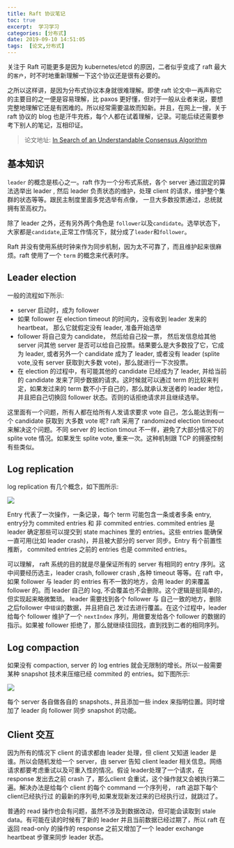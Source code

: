 ```yaml
---
title: Raft 协议笔记
toc: true
excerpt:  学习学习
categories: [分布式]
date: 2019-09-10 14:51:05
tags:  [论文,分布式]
---
```


关注于 Raft 可能更多是因为 kubernetes/etcd 的原因，二者似乎变成了 raft 最大的`客户`，时不时地重新理解一下这个协议还是很有必要的。

之所以这样讲，是因为分布式协议本身就很难理解。即使 raft 论文中一再声称它的主要目的之一便是容易理解，比 paxos 更好懂，但对于一般从业者来说，要想完整地理解它还是有困难的。所以经常需要温故而知新。并且，在网上一搜，关于 raft 协议的 blog 也是汗牛充栋，每个人都在试着理解，记录。可能后续还需要参考下别人的笔记，互相印证。

> 论文地址: [In Search of an Understandable Consensus Algorithm](https://raft.github.io/raft.pdf)

## 基本知识

`leader` 的概念是核心之一。raft 作为一个分布式系统，各个 server 通过固定的算法选举出 leader , 然后 leader 负责状态的维护，处理 client 的请求，维护整个集群的状态等等。跟民主制度里面多党选举有点像， 一旦大多数投票通过，总统就拥有至高权力。



除了 leader 之外，还有另外两个角色是 `follower`以及`candidate`。选举状态下，大家都是`candidate`,正常工作情况下，就分成了`leader`和`follower`。



Raft 并没有使用系统时钟来作为同步机制，因为太不可靠了，而且维护起来很麻烦。raft 使用了一个 `term` 的概念来代表时序。



## Leader election

一般的流程如下所示:

* server 启动时，成为 follower
* 如果 follower 在 election timeout 的时间内，没有收到 leader 发来的 heartbeat， 那么它就假定没有 leader, 准备开始选举
* follower 将自己变为 candidate， 然后给自己投一票， 然后发信息给其他 server 问其他 server 是否可以给自己投票。结果要么是大多数投了它，它成为 leader, 或者另外一个 candidate 成为了 leader, 或者没有 leader (splite vote,没有 server 获取到大多数 vote)，那么就进行一下次投票。
* 在 election 的过程中，有可能其他的 candidate 已经成为了 leader, 并给当前的 candidate 发来了同步数据的请求。这时候就可以通过 term 的比较来判定，如果发过来的 term 数不小于自己的，那么就承认发送者的 leader 地位，并且把自己切换回 follower 状态。否则的话拒绝请求并且继续选举。

这里面有一个问题，所有人都在给所有人发请求要求 vote 自己，怎么能达到有一个 candidate 获取到 大多数 vote 呢? raft 采用了 randomized election timeout 来解决这个问题。不同 server 的 lection timout 不一样，避免了大部分情况下的 splite vote 情况。如果发生 splite vote, 重来一次。这种机制跟 TCP 的拥塞控制有些类似。



## Log replication

log replication 有几个概念，如下图所示:

![](/images/raft/log.png)

Entry 代表了一次操作，一条记录，每个 term 可能包含一条或者多条 entry, entry分为 commited entries 和 非 commited entries.  commited entries 是 leader 确定那些可以提交到 state machines 里的 entries。这些 entries 能确保一直可用(比如 leader crash)，并且被大部分的 server 同步。Entry 有个前置性推断， commited entries 之前的 entries 也是 commited entries。


可以理解， raft 系统的目的就是尽量保证所有的 server 有相同的 entry 序列。这中间要经历选主，leader crash, follower crash ,各种 timeout 等等。在 raft 中，如果 follower 与 leader 的 entries 有不一致的地方，会用 leader 的来覆盖 follower 的。而 leader 自己的 log, 不会覆盖也不会删除。这个逻辑是挺简单的，但实现起来略微繁琐。 leader 需要找到各个 follower 与 自己一致的地方，删除 之后follower 中`错误`的数据，并且把自己 发过去进行覆盖。在这个过程中，leader 给每个 follower 维护了一个 `nextIndex` 序列，用做要发给各个 follower 的数据的指示。如果被 follower 拒绝了，那么就继续往回找，直到找到二者的相同序列。



## Log compaction

如果没有 compaction, server 的 log entries 就会无限制的增长。所以一般需要某种 snapshot 技术来压缩已经 commited 的 entries。如下图所示:

![](/images/raft/compaction.png)



每个 server 各自做各自的 snapshots., 并且添加一些 index 来指明位置。同时增加了 leader 向 follower 同步 snapshot 的功能。



## Client 交互

因为所有的情况下 client 的请求都由 leader 处理，但 client 又知道 leader 是谁。所以会随机发给一个 server，由 server 告知 client leader 相关信息。网络请求都要考虑重试以及可重入性的情况。假设 leader处理了一个请求，在 response 发出去之前 crash 了，那么client 会重试，这个操作就又会被执行第二遍。解决办法是给每个 client 的每个 command 一个序列号， raft 追踪下每个 client已经执行过 的最新的序列号,如果发现新发过来的已经执行过，就跳过了。

普通的 read 操作也会有问题，虽然不涉及到数据改动，但可能会读取到 stale data。有可能在读的时候有了新的 leader 并且当前数据已经过期了，所以 raft 在返回 read-only 的操作的 response 之前又增加了一个 leader exchange heartbeat 步骤来同步 leader 状态。

